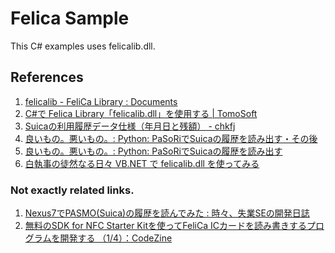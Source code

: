 Felica Sample
===============

This C# examples uses felicalib.dll.

References
------------

1. [felicalib - FeliCa Library : Documents](http://felicalib.tmurakam.org/document.html)
1. [C#で Felica Library「felicalib.dll」を使用する | TomoSoft](http://tomosoft.jp/design/?p=4422)
1. [Suicaの利用履歴データ仕様（年月日と残額） - chkfj](http://d.hatena.ne.jp/juno_c/20090224/1235488684)
1. [良いもの。悪いもの。: Python: PaSoRiでSuicaの履歴を読み出す・その後](http://handasse.blogspot.com/2008/04/python-pasorisuica.html)
1. [良いもの。悪いもの。: Python: PaSoRiでSuicaの履歴を読み出す](http://handasse.blogspot.com/2008/03/python-pasorisuica.html)
1. [白執事の徒然なる日々 VB.NET で felicalib.dll を使ってみる](http://siroshitsuji.blog.fc2.com/blog-entry-18.html)

### Not exactly related links.

1. [Nexus7でPASMO(Suica)の履歴を読んでみた : 時々、失業SEの開発日誌](http://www.kotemaru.org/2013/10/20/android-pasmo.html)
1. [無料のSDK for NFC Starter Kitを使ってFeliCa ICカードを読み書きするプログラムを開発する （1/4）：CodeZine](http://codezine.jp/article/detail/7402)
